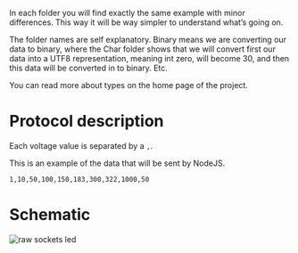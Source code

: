 In each folder you will find exactly the same example with minor differences. This way it will be way simpler to understand what’s going on.

The folder names are self explanatory. Binary means we are converting our data to binary, where the Char folder shows that we will convert first our data into a UTF8 representation, meaning int zero, will become 30, and then this data will be converted in to binary. Etc.

You can read more about types on the home page of the project.

# Protocol description

Each voltage value is separated by a `,`.

This is an example of the data that will be sent by NodeJS.

`1,10,50,100,150,183,300,322,1000,50`

# Schematic

![raw sockets led](https://raw.githubusercontent.com/davidgatti/IoT-Raw-Sockets-Examples/assets/raw_sockets_potentiometer.png)
